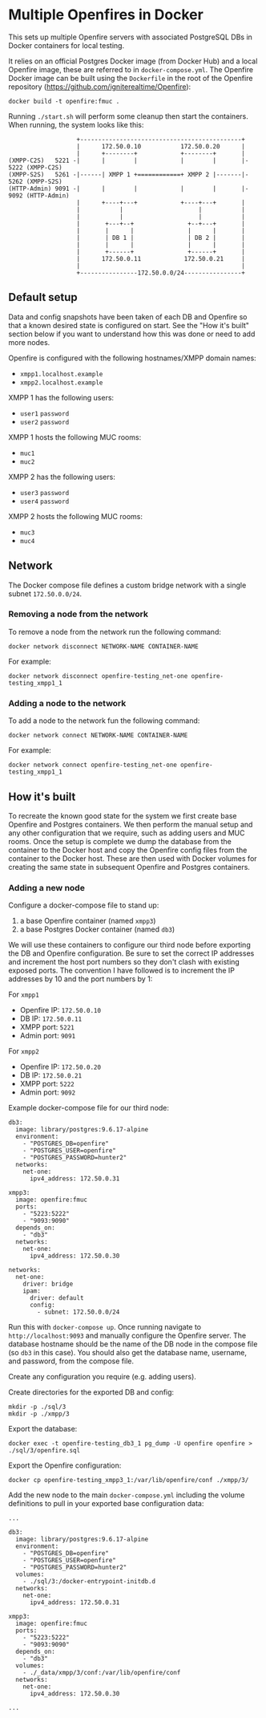 # Multiple Openfires in Docker
This sets up multiple Openfire servers with associated PostgreSQL DBs in Docker containers for local testing.

It relies on an official Postgres Docker image (from Docker Hub) and a local Openfire image, these are referred to in `docker-compose.yml`. The Openfire Docker image can be built using the `Dockerfile` in the root of the Openfire repository (https://github.com/igniterealtime/Openfire):

    docker build -t openfire:fmuc .

Running `./start.sh` will perform some cleanup then start the containers. When running, the system looks like this:

```
                   +---------------------------------------------+
                   |      172.50.0.10           172.50.0.20      |
                   |      +--------+            +--------+       |
(XMPP-C2S)   5221 -|      |        |            |        |       |- 5222 (XMPP-C2S)
(XMPP-S2S)   5261 -|------| XMPP 1 +============+ XMPP 2 |-------|- 5262 (XMPP-S2S)
(HTTP-Admin) 9091 -|      |        |            |        |       |- 9092 (HTTP-Admin)
                   |      +----+---+            +----+---+       |
                   |           |                     |           |
                   |           |                     |           |
                   |       +---+--+               +--+---+       |
                   |       |      |               |      |       |
                   |       | DB 1 |               | DB 2 |       |
                   |       |      |               |      |       |
                   |       +------+               +------+       |
                   |      172.50.0.11            172.50.0.21     |
                   |                                             |
                   +----------------172.50.0.0/24----------------+
```

## Default setup
Data and config snapshots have been taken of each DB and Openfire so that a known desired state is configured on start. 
See the "How it's built" section below if you want to understand how this was done or need to add more nodes.

Openfire is configured with the following hostnames/XMPP domain names:
* `xmpp1.localhost.example`
* `xmpp2.localhost.example`

XMPP 1 has the following users:
* `user1` `password`
* `user2` `password`

XMPP 1 hosts the following MUC rooms:
* `muc1`
* `muc2`

XMPP 2 has the following users:
* `user3` `password`
* `user4` `password`

XMPP 2 hosts the following MUC rooms:
* `muc3`
* `muc4`

## Network
The Docker compose file defines a custom bridge network with a single subnet `172.50.0.0/24`.

### Removing a node from the network
To remove a node from the network run the following command:

    docker network disconnect NETWORK-NAME CONTAINER-NAME

For example:

    docker network disconnect openfire-testing_net-one openfire-testing_xmpp1_1

### Adding a node to the network

To add a node to the network fun the following command:

    docker network connect NETWORK-NAME CONTAINER-NAME

For example:

    docker network connect openfire-testing_net-one openfire-testing_xmpp1_1

## How it's built
To recreate the known good state for the system we first create base Openfire and Postgres containers.
We then perform the manual setup and any other configuration that we require, such as adding users and MUC rooms. 
Once the setup is complete we dump the database from the container to the Docker host and copy the Openfire config 
files from the container to the Docker host. These are then used with Docker volumes for creating the same state in 
subsequent Openfire and Postgres containers.

### Adding a new node
Configure a docker-compose file to stand up:
   1. a base Openfire container (named `xmpp3`)
   1. a base Postgres Docker container (named `db3`)

We will use these containers to configure our third node before exporting the DB and Openfire configuration.
Be sure to set the correct IP addresses and increment the host port numbers so they don't clash with existing exposed ports.
The convention I have followed is to increment the IP addresses by 10 and the port numbers by 1:

For `xmpp1`
   * Openfire IP: `172.50.0.10`
   * DB IP: `172.50.0.11`
   * XMPP port: `5221`
   * Admin port: `9091`


For `xmpp2`
   * Openfire IP: `172.50.0.20`
   * DB IP: `172.50.0.21`
   * XMPP port: `5222`
   * Admin port: `9092`

Example docker-compose file for our third node:
```
db3:
  image: library/postgres:9.6.17-alpine
  environment:
    - "POSTGRES_DB=openfire"
    - "POSTGRES_USER=openfire"
    - "POSTGRES_PASSWORD=hunter2"
  networks:
    net-one:
      ipv4_address: 172.50.0.31

xmpp3:
  image: openfire:fmuc
  ports:
    - "5223:5222"
    - "9093:9090"
  depends_on:
    - "db3"
  networks:
    net-one:
      ipv4_address: 172.50.0.30

networks:
  net-one:
    driver: bridge
    ipam:
      driver: default
      config:
        - subnet: 172.50.0.0/24
```

Run this with `docker-compose up`. Once running navigate to `http://localhost:9093` and manually configure the Openfire server.
The database hostname should be the name of the DB node in the compose file (so `db3` in this case). 
You should also get the database name, username, and password, from the compose file.

Create any configuration you require (e.g. adding users).

Create directories for the exported DB and config:

    mkdir -p ./sql/3
    mkdir -p ./xmpp/3  

Export the database:

    docker exec -t openfire-testing_db3_1 pg_dump -U openfire openfire > ./sql/3/openfire.sql

Export the Openfire configuration:

    docker cp openfire-testing_xmpp3_1:/var/lib/openfire/conf ./xmpp/3/


Add the new node to the main `docker-compose.yml` including the volume definitions to pull in your exported base 
configuration data:

```
...

db3:
  image: library/postgres:9.6.17-alpine
  environment:
    - "POSTGRES_DB=openfire"
    - "POSTGRES_USER=openfire"
    - "POSTGRES_PASSWORD=hunter2"
  volumes:
    - ./sql/3:/docker-entrypoint-initdb.d
  networks:
    net-one:
      ipv4_address: 172.50.0.31

xmpp3:
  image: openfire:fmuc
  ports:
    - "5223:5222"
    - "9093:9090"
  depends_on:
    - "db3"
  volumes:
    - ./_data/xmpp/3/conf:/var/lib/openfire/conf
  networks:
    net-one:
      ipv4_address: 172.50.0.30

...

```
